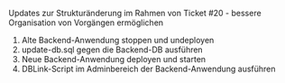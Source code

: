 Updates zur Strukturänderung im Rahmen von Ticket #20 - bessere Organisation von Vorgängen ermöglichen

1. Alte Backend-Anwendung stoppen und undeployen
2. update-db.sql gegen die Backend-DB ausführen
4. Neue Backend-Anwendung deployen und starten
5. DBLink-Script im Adminbereich der Backend-Anwendung ausführen
